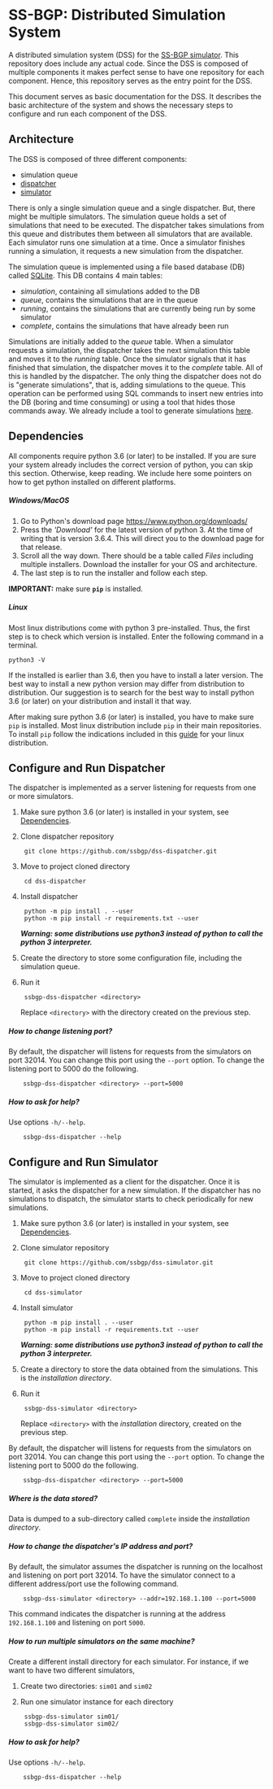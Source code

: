 # SS-BGP: Distributed Simulation System

A distributed simulation system (DSS) for the [SS-BGP simulator](https://github.com/ssbgp/simulator). This repository does include any actual code. Since the DSS is composed of multiple components it makes perfect sense to have one repository for each component. Hence, this repository serves as the entry point for the DSS.

This document serves as basic documentation for the DSS. It describes the basic architecture of the system and shows the necessary steps to configure and run each component of the DSS.

## Architecture

The DSS is composed of three different components:

- simulation queue
- [dispatcher](https://github.com/ssbgp/dss-dispatcher)
- [simulator](https://github.com/ssbgp/dss-simulator)

There is only a single simulation queue and a single dispatcher. But, there might be multiple simulators. The simulation queue holds a set of simulations that need to be executed. The dispatcher takes simulations from this queue and distributes them between all simulators that are available. Each simulator runs one simulation at a time. Once a simulator finishes running a simulation, it requests a new simulation from the dispatcher.

The simulation queue is implemented using a file based database (DB) called [SQLite](https://sqlite.org/). This DB contains 4 main tables:

- *simulation*, containing all simulations added to the DB
- *queue*, contains the simulations that are in the queue
- *running*, contains the simulations that are currently being run by some simulator
- *complete*, contains the simulations that have already been run

Simulations are initially added to the *queue* table. When a simulator requests a simulation, the dispatcher takes the next simulation this table and moves it to the *running* table. Once the simulator signals that it has finished that simulation, the dispatcher moves it to the *complete* table. All of this is handled by the dispatcher. The only thing the dispatcher does not do is "generate simulations", that is, adding simulations to the queue. This operation can be performed using SQL commands to insert new entries into the DB (boring and time consuming) or using a tool that hides those commands away. We already include a tool to generate simulations [here](https://github.com/ssbgp/dss-simulation-generator).

## Dependencies

All components require python 3.6 (or later) to be installed. If you are sure your system already includes the correct version of python, you can skip this section. Otherwise, keep reading. We include here some pointers on how to get python installed on different platforms.

##### Windows/MacOS

1. Go to Python's download page https://www.python.org/downloads/
1. Press the *'Download'* for the latest version of python 3. At the time of writing that is version 3.6.4. This will direct you to the download page for that release.
1. Scroll all the way down. There should be a table called *Files* including multiple installers. Download the installer for your OS and architecture.
1. The last step is to run the installer and follow each step.

**IMPORTANT:** make sure **`pip`** is installed.

##### Linux

Most linux distributions come with python 3 pre-installed. Thus, the first step is to check which version is installed. Enter the following command in a terminal.

    python3 -V

If the installed is earlier than 3.6, then you have to install a later version. The best way to install a new python version may differ from distribution to distribution. Our suggestion is to search for the best way to install python 3.6 (or later) on your distribution and install it that way.

After making sure python 3.6 (or later) is installed, you have to make sure `pip` is installed. Most linux distribution include `pip` in their main repositories. To install `pip` follow the indications included in this [guide](https://packaging.python.org/guides/installing-using-linux-tools/) for your linux distribution.


## Configure and Run Dispatcher

The dispatcher is implemented as a server listening for requests from one or more simulators.

1. Make sure python 3.6 (or later) is installed in your system, see [Dependencies](#dependencies).
1. Clone dispatcher repository

        git clone https://github.com/ssbgp/dss-dispatcher.git

1. Move to project cloned directory

        cd dss-dispatcher

1. Install dispatcher

        python -m pip install . --user
        python -m pip install -r requirements.txt --user

   _**Warning: some distributions use python3 instead of python to call the python 3 interpreter.**_

1. Create the directory to store some configuration file, including the simulation queue.
1. Run it

        ssbgp-dss-dispatcher <directory>

   Replace `<directory>` with the directory created on the previous step.

##### How to change listening port?
By default, the dispatcher will listens for requests from the simulators on port 32014. You can change this port using the `--port` option. To change the listening port to 5000 do the following.

        ssbgp-dss-dispatcher <directory> --port=5000

##### How to ask for help?
Use options `-h/--help`.

        ssbgp-dss-dispatcher --help

## Configure and Run Simulator

The simulator is implemented as a client for the dispatcher. Once it is started, it asks the dispatcher for a new simulation. If the dispatcher has no simulations to dispatch, the simulator starts to check periodically for new simulations.

1. Make sure python 3.6 (or later) is installed in your system, see [Dependencies](#dependencies).
1. Clone simulator repository

        git clone https://github.com/ssbgp/dss-simulator.git

1. Move to project cloned directory

        cd dss-simulator

1. Install simulator

        python -m pip install . --user
        python -m pip install -r requirements.txt --user

   _**Warning: some distributions use python3 instead of python to call the python 3 interpreter.**_

1. Create a directory to store the data obtained from the simulations. This is the *installation directory*.
1. Run it

        ssbgp-dss-simulator <directory>

   Replace `<directory>` with the *installation* directory, created on the previous step.

By default, the dispatcher will listens for requests from the simulators on port 32014. You can change this port using the `--port` option. To change the listening port to 5000 do the following.

        ssbgp-dss-dispatcher <directory> --port=5000

##### Where is the data stored?
Data is dumped to a sub-directory called `complete` inside the *installation directory*.

##### How to change the dispatcher's IP address and port?
By default, the simulator assumes the dispatcher is running on the localhost and listening on port port 32014. To have the simulator connect to a different address/port use the following command.

        ssbgp-dss-simulator <directory> --addr=192.168.1.100 --port=5000

This command indicates the dispatcher is running at the address `192.168.1.100` and listening on port `5000`.

##### How to run multiple simulators on the same machine?
Create a different install directory for each simulator. For instance, if we want to have two different simulators,

1. Create two directories: `sim01` and `sim02`
1. Run one simulator instance for each directory

        ssbgp-dss-simulator sim01/
        ssbgp-dss-simulator sim02/

##### How to ask for help?
Use options `-h/--help`.

        ssbgp-dss-dispatcher --help
